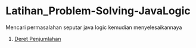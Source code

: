# Latihan_Problem-Solving-JavaLogic

Mencari permasalahan seputar java logic kemudian menyelesaikannaya
1. [Deret Penjumlahan](https://github.com/Frezneel/Latihan_Problem-Solving-JavaLogic/blob/main/Problem-Masalah/1.png)
